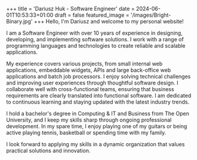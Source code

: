 +++
title = 'Dariusz Huk - Software Engineer'
date = 2024-06-01T10:53:33+01:00
draft = false
featured_image = '/images/Bright-Binary.jpg'
+++
Hello, I'm Dariusz and welcome to my personal website!

I am a Software Engineer with over 10 years of experience in designing, developing, and implementing software
solutions. I work with a range of programming languages and technologies to create reliable and scalable applications.

My experience covers various projects, from small internal web applications, embeddable widgets, APIs and large
back-office web applications and batch job processors. I enjoy solving technical challenges and improving user
experiences through thoughtful software design.
I collaborate well with cross-functional teams, ensuring that business requirements are clearly translated into
functional software. I am dedicated to continuous learning and staying updated with the latest industry trends.

I hold a bachelor's degree in Computing & IT and Business from The Open University, and I keep my skills sharp through
ongoing professional development. In my spare time, I enjoy playing one of my guitars or being active playing tennis,
basketball or spending time with my family.

I look forward to applying my skills in a dynamic organization that values practical solutions and innovation.
